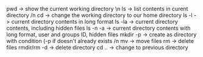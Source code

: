 pwd -> show the current working directory \n
ls -> list contents in curent directory /n
cd -> change the working directory to our home directory
ls -l -> current directory contents in long format
ls -la -> current directory contents, including hidden files
ls -n -a -> current directory contents with long format, user and groups ID, hidden files
mkdir -p -> create as directory with condition (-p if doesn't already exists /n
mv -> move files
rm -> delete files
rmdir/rm -d -> delete directory
cd .. -> change to previous directory
